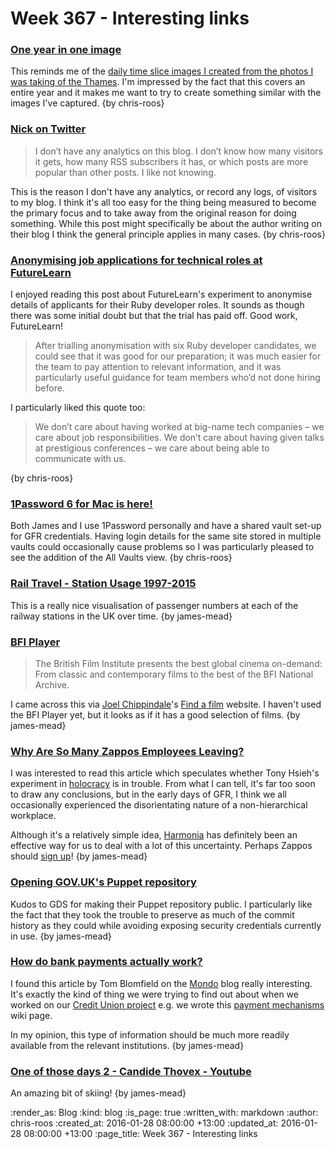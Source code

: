 Week 367 - Interesting links
============================

### [One year in one image](http://eirikso.com/2011/01/04/one-year-in-one-image/)

This reminds me of the [daily time slice images I created from the photos I was taking of the Thames][thames-timeslice-images]. I'm impressed by the fact that this covers an entire year and it makes me want to try to create something similar with the images I've captured. {by chris-roos}

[thames-timeslice-images]: http://chrisroos.co.uk/blog/2013-09-15-time-slice-images-of-the-thames


### [Nick on Twitter](http://inessential.com/2016/01/20/nick_on_twitter)

> I don’t have any analytics on this blog. I don’t know how many visitors it gets, how many RSS subscribers it has, or which posts are more popular than other posts. I like not knowing.

This is the reason I don't have any analytics, or record any logs, of visitors to my blog. I think it's all too easy for the thing being measured to become the primary focus and to take away from the original reason for doing something. While this post might specifically be about the author writing on their blog I think the general principle applies in many cases. {by chris-roos}


### [Anonymising job applications for technical roles at FutureLearn](https://about.futurelearn.com/blog/anonymising-job-applications-for-technical-roles-at-futurelearn/)

I enjoyed reading this post about FutureLearn's experiment to anonymise details of applicants for their Ruby developer roles. It sounds as though there was some initial doubt but that the trial has paid off. Good work, FutureLearn!

> After trialling anonymisation with six Ruby developer candidates, we could see that it was good for our preparation; it was much easier for the team to pay attention to relevant information, and it was particularly useful guidance for team members who’d not done hiring before.

I particularly liked this quote too:

> We don’t care about having worked at big-name tech companies – we care about job responsibilities. We don’t care about having given talks at prestigious conferences – we care about being able to communicate with us.

{by chris-roos}


### [1Password 6 for Mac is here!](https://blog.agilebits.com/2016/01/12/1password-6-for-mac-is-here/)

Both James and I use 1Password personally and have a shared vault set-up for GFR credentials. Having login details for the same site stored in multiple vaults could occasionally cause problems so I was particularly pleased to see the addition of the All Vaults view. {by chris-roos}


### [Rail Travel - Station Usage 1997-2015](http://www.bettertransport.org.uk/maps/rail-usage.html)

This is a really nice visualisation of passenger numbers at each of the railway stations in the UK over time. {by james-mead}


### [BFI Player](http://player.bfi.org.uk/)

> The British Film Institute presents the best global cinema on-demand: From classic and contemporary films to the best of the BFI National Archive.

I came across this via [Joel Chippindale][]'s [Find a film][] website. I haven't used the BFI Player yet, but it looks as if it has a good selection of films. {by james-mead}

[Joel Chippindale]: http://joelchippindale.com/
[Find a film]: http://findafilm.co.uk/


### [Why Are So Many Zappos Employees Leaving?](http://www.theatlantic.com/business/archive/2016/01/zappos-holacracy-hierarchy/424173/)

I was interested to read this article which speculates whether Tony Hsieh's experiment in [holocracy][] is in trouble. From what I can tell, it's far too soon to draw any conclusions, but in the early days of GFR, I think we all occasionally experienced the disorientating nature of a non-hierarchical workplace.

Although it's a relatively simple idea, [Harmonia][] has definitely been an effective way for us to deal with a lot of this uncertainty. Perhaps Zappos should [sign up][]! {by james-mead}

[holocracy]: http://www.holacracy.org/
[Harmonia]: https://harmonia.io/
[sign up]: https://harmonia.io/#get-started


### [Opening GOV.UK's Puppet repository](https://gdstechnology.blog.gov.uk/2016/01/19/opening-gov-uks-puppet-repository/)

Kudos to GDS for making their Puppet repository public. I particularly like the fact that they took the trouble to preserve as much of the commit history as they could while avoiding exposing security credentials currently in use. {by james-mead}


### [How do bank payments actually work?](https://getmondo.co.uk/blog/2016/01/20/how-do-bank-payments-work/)

I found this article by Tom Blomfield on the [Mondo][] blog really interesting. It's exactly the kind of thing we were trying to find out about when we worked on our [Credit Union project][] e.g. we wrote this [payment mechanisms][] wiki page.

In my opinion, this type of information should be much more readily available from the relevant institutions. {by james-mead}

[Mondo]: https://getmondo.co.uk/
[Credit Union project]: /credit-union
[payment mechanisms]: https://github.com/freerange/bank/wiki/Payment-mechanisms


### [One of those days 2 - Candide Thovex - Youtube](https://www.youtube.com/watch?v=yKP7jQknGjs)

An amazing bit of skiing! {by james-mead}


:render_as: Blog
:kind: blog
:is_page: true
:written_with: markdown
:author: chris-roos
:created_at: 2016-01-28 08:00:00 +13:00
:updated_at: 2016-01-28 08:00:00 +13:00
:page_title: Week 367 - Interesting links
